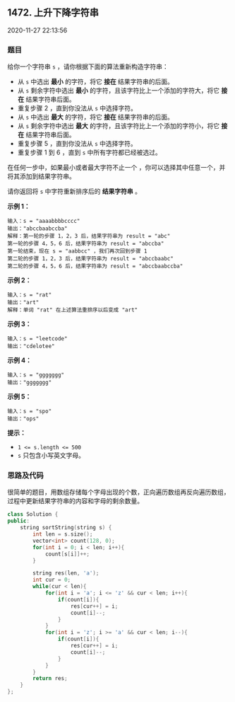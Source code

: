 ## 1472. 上升下降字符串

2020-11-27 22:13:56

### 题目

给你一个字符串 ``s`` ，请你根据下面的算法重新构造字符串：


- 从 ``s`` 中选出 **最小** 的字符，将它 **接在** 结果字符串的后面。
- 从 ``s`` 剩余字符中选出 **最小** 的字符，且该字符比上一个添加的字符大，将它 **接在** 结果字符串后面。
- 重复步骤 2 ，直到你没法从 ``s`` 中选择字符。
- 从 ``s`` 中选出 **最大** 的字符，将它 **接在** 结果字符串的后面。
- 从 ``s`` 剩余字符中选出 **最大** 的字符，且该字符比上一个添加的字符小，将它 **接在** 结果字符串后面。
- 重复步骤 5 ，直到你没法从 ``s`` 中选择字符。
- 重复步骤 1 到 6 ，直到 ``s`` 中所有字符都已经被选过。


在任何一步中，如果最小或者最大字符不止一个 ，你可以选择其中任意一个，并将其添加到结果字符串。

请你返回将 ``s`` 中字符重新排序后的 **结果字符串** 。

 

**示例 1：**

```
输入：s = "aaaabbbbcccc"
输出："abccbaabccba"
解释：第一轮的步骤 1，2，3 后，结果字符串为 result = "abc"
第一轮的步骤 4，5，6 后，结果字符串为 result = "abccba"
第一轮结束，现在 s = "aabbcc" ，我们再次回到步骤 1
第二轮的步骤 1，2，3 后，结果字符串为 result = "abccbaabc"
第二轮的步骤 4，5，6 后，结果字符串为 result = "abccbaabccba"
```

**示例 2：**

```
输入：s = "rat"
输出："art"
解释：单词 "rat" 在上述算法重排序以后变成 "art"
```

**示例 3：**

```
输入：s = "leetcode"
输出："cdelotee"
```

**示例 4：**

```
输入：s = "ggggggg"
输出："ggggggg"
```

**示例 5：**

```
输入：s = "spo"
输出："ops"
```

 

**提示：**


- ``1 <= s.length <= 500``
- ``s`` 只包含小写英文字母。



### 思路及代码

很简单的题目，用数组存储每个字母出现的个数，正向遍历数组再反向遍历数组，过程中更新结果字符串的内容和字母的剩余数量。

```cpp
class Solution {
public:
    string sortString(string s) {
        int len = s.size();
        vector<int> count(128, 0);
        for(int i = 0; i < len; i++){
            count[s[i]]++;
        }

        string res(len, 'a');
        int cur = 0;
        while(cur < len){
            for(int i = 'a'; i <= 'z' && cur < len; i++){
                if(count[i]){
                    res[cur++] = i;
                    count[i]--;
                }
            }
            for(int i = 'z'; i >= 'a' && cur < len; i--){
                if(count[i]){
                    res[cur++] = i;
                    count[i]--;
                }
            }   
        }
        return res;
    }
};
```